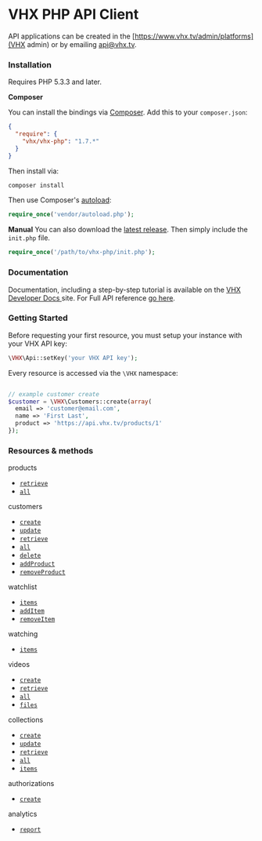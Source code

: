 # VHX PHP API Client

API applications can be created in the [https://www.vhx.tv/admin/platforms](VHX admin) or by emailing [api@vhx.tv](mailto:api@vhx.tv).

### Installation
Requires PHP 5.3.3 and later.

**Composer**

You can install the bindings via [Composer](http://getcomposer.org/). Add this to your `composer.json`:

```json
{
  "require": {
    "vhx/vhx-php": "1.7.*"
  }
}
```

Then install via:

```bash
composer install
```

Then use Composer's [autoload](https://getcomposer.org/doc/00-intro.md#autoloading):

```php
require_once('vendor/autoload.php');
```

**Manual**
You can also download the [latest release](https://github.com/vhx/vhx-php/releases). Then simply include the `init.php` file.

```php
require_once('/path/to/vhx-php/init.php');
```

### Documentation

Documentation, including a step-by-step tutorial is available on the [VHX Developer Docs ](http://dev.vhx.tv/api?php) site.
For Full API reference [go here](http://dev.vhx.tv/docs/api?php).

### Getting Started

Before requesting your first resource, you must setup your instance with your VHX API key:

```php
\VHX\Api::setKey('your VHX API key');
```

Every resource is accessed via the `\VHX` namespace:

```php

// example customer create
$customer = \VHX\Customers::create(array(
  email => 'customer@email.com',
  name => 'First Last',
  product => 'https://api.vhx.tv/products/1'
});
```

### Resources & methods

products
  * [`retrieve`](http://dev.vhx.tv/docs/api/?php#product-retrieve)
  * [`all`](http://dev.vhx.tv/docs/api/?php#product-list)

customers
  * [`create`](http://dev.vhx.tv/docs/api/?php#customer-create)
  * [`update`](http://dev.vhx.tv/docs/api/?php#customer-update)
  * [`retrieve`](http://dev.vhx.tv/docs/api/?php#customer-retrieve)
  * [`all`](http://dev.vhx.tv/docs/api/?php#customer-list)
  * [`delete`](http://dev.vhx.tv/docs/api/?php#customer-delete)
  * [`addProduct`](http://dev.vhx.tv/docs/api/?php#customer-add-product)
  * [`removeProduct`](http://dev.vhx.tv/docs/api/?php#customer-remove-product)

watchlist
  * [`items`](http://dev.vhx.tv/docs/api/?php#customer-watchlist-items)
  * [`addItem`](http://dev.vhx.tv/docs/api/?php#customer-watchlist-add-item)
  * [`removeItem`](http://dev.vhx.tv/docs/api/?php#customer-watchlist-remove-item)

watching
  * [`items`](http://dev.vhx.tv/docs/api/?php#customer-watching)

videos
  * [`create`](http://dev.vhx.tv/docs/api/?php#videos-create)
  * [`retrieve`](http://dev.vhx.tv/docs/api/?php#videos-get)
  * [`all`](http://dev.vhx.tv/docs/api/?php#videos-list)
  * [`files`](http://dev.vhx.tv/docs/api/?php#videos-list-files)

collections
  * [`create`](http://dev.vhx.tv/docs/api/?php#collections-create)
  * [`update`](http://dev.vhx.tv/docs/api/?php#collections-update)
  * [`retrieve`](http://dev.vhx.tv/docs/api/?php#collections-retrieve)
  * [`all`](http://dev.vhx.tv/docs/api/?php#collections-list)
  * [`items`](http://dev.vhx.tv/docs/api/?php#collection-items-list)

authorizations
  * [`create`](http://dev.vhx.tv/docs/api/?php#authorizations-create)

analytics
  * [`report`](http://dev.vhx.tv/docs/api/?php#analytics-report)
